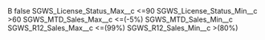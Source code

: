 <?xml version="1.0" encoding="UTF-8"?>
<CustomMetadata xmlns="http://soap.sforce.com/2006/04/metadata" xmlns:xsi="http://www.w3.org/2001/XMLSchema-instance" xmlns:xsd="http://www.w3.org/2001/XMLSchema">
    <label>B</label>
    <protected>false</protected>
    <values>
        <field>SGWS_License_Status_Max__c</field>
        <value xsi:type="xsd:string">&lt;=90</value>
    </values>
    <values>
        <field>SGWS_License_Status_Min__c</field>
        <value xsi:type="xsd:string">&gt;60</value>
    </values>
    <values>
        <field>SGWS_MTD_Sales_Max__c</field>
        <value xsi:type="xsd:string">&lt;=(-5%)</value>
    </values>
    <values>
        <field>SGWS_MTD_Sales_Min__c</field>
        <value xsi:nil="true"/>
    </values>
    <values>
        <field>SGWS_R12_Sales_Max__c</field>
        <value xsi:type="xsd:string">&lt;=(99%)</value>
    </values>
    <values>
        <field>SGWS_R12_Sales_Min__c</field>
        <value xsi:type="xsd:string">&gt;(80%)</value>
    </values>
</CustomMetadata>
